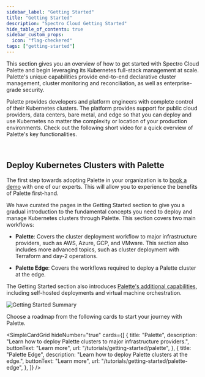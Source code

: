 ```yaml
---
sidebar_label: "Getting Started"
title: "Getting Started"
description: "Spectro Cloud Getting Started"
hide_table_of_contents: true
sidebar_custom_props:
  icon: "flag-checkered"
tags: ["getting-started"]
---
```


This section gives you an overview of how to get started with Spectro Cloud Palette and begin leveraging its Kubernetes
full-stack management at scale. Palette's unique capabilities provide end-to-end declarative cluster management, cluster
monitoring and reconciliation, as well as enterprise-grade security.

Palette provides developers and platform engineers with complete control of their Kubernetes clusters. The platform
provides support for public cloud providers, data centers, bare metal, and edge so that you can deploy and use
Kubernetes no matter the complexity or location of your production environments. Check out the following short video for
a quick overview of Palette's key functionalities.

<YouTube
  url="https://www.youtube.com/embed/p2k3ypzYHn0?si=9rzMO5dhcPyVV1Ol"
  title="Demo | Spectro Cloud Palette - Kubernetes-as-a-Service"
/>

<br />

## Deploy Kubernetes Clusters with Palette

The first step towards adopting Palette in your organization is to
[book a demo](https://www.spectrocloud.com/get-started) with one of our experts. This will allow you to experience the
benefits of Palette first-hand.

We have curated the pages in the Getting Started section to give you a gradual introduction to the fundamental concepts
you need to deploy and manage Kubernetes clusters through Palette. This section covers two main workflows:

- **Palette**: Covers the cluster deployment workflow to major infrastructure providers, such as AWS, Azure, GCP, and
  VMware. This section also includes more advanced topics, such as cluster deployment with Terraform and day-2
  operations.

- **Palette Edge**: Covers the workflows required to deploy a Palette cluster at the edge.

The Getting Started section also introduces
[Palette's additional capabilities](../tutorials/getting-started/additional-capabilities/additional-capabilities.md),
including self-hosted deployments and virtual machine orchestration.

![Getting Started Summary](/getting-started/getting-started_summary.webp)

Choose a roadmap from the following cards to start your journey with Palette.

<!-- vale off -->

<SimpleCardGrid
  hideNumber="true"
  cards={[
    {
      title: "Palette",
      description: "Learn how to deploy Palette clusters to major infrastructure providers.",
      buttonText: "Learn more",
      url: "/tutorials/getting-started/palette",
    },
    {
      title: "Palette Edge",
      description: "Learn how to deploy Palette clusters at the edge.",
      buttonText: "Learn more",
      url: "/tutorials/getting-started/palette-edge",
    },
  ]}
/>
